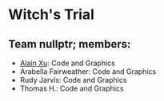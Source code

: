 # Witch's Trial
## Team nullptr; members:
- [Alain Xu](https://www.patreon.com/c/infinityax): Code and Graphics
- Arabella Fairweather: Code and Graphics
- Rudy Jarvis: Code and Graphics
- Thomas H.: Code and Graphics